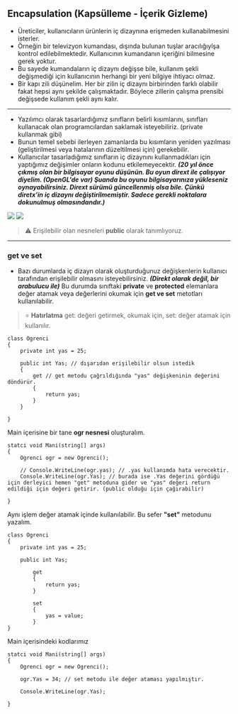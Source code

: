 ## Encapsulation (Kapsülleme - İçerik Gizleme)
- Üreticiler, kullanıcıların ürünlerin iç dizaynına erişmeden kullanabilmesini isterler.
- Örneğin bir televizyon kumandası, dışında bulunan tuşlar aracılığıylşa kontrol edilebilmektedir. Kullanıcının kumandanın içeriğini bilmesine gerek yoktur.
- Bu sayede kumandaların iç dizaynı değişse bile, kullanım şekli değişmediği için kullanıcının herhangi bir yeni bilgiye ihtiyacı olmaz.
- Bir kapı zili düşünelim. Her bir zilin iç dizaynı birbirinden farklı olabilir fakat hepsi aynı şekilde çalışmaktadır. Böylece zillerin çalışma prensibi değişsede kullanım şekli aynı kalır.

---
- Yazılımcı olarak tasarlardığımız sınıfların belirli kısımlarını, sınıfları kullanacak olan programcılardan saklamak isteyebiliriz. (private kullanmak gibi)
- Bunun temel sebebi ilerleyen zamanlarda bu kısımların yeniden yazılması (geliştirilmesi veya hatalarının düzeltilmesi için) gerekebilir.
- Kullanıcılar tasarladığımız sınıfların iç dizaynını kullanmadıkları için yaptığımız değişimler onların kodunu etkilemeyecektir. ***(20 yıl önce çıkmış olan bir bilgisayar oyunu düşünün. Bu oyun dirext ile çalışıyor diyelim. (OpenGL'de var) Şuanda bu oyunu bilgisayarınıza yükleseniz oynayabilirsiniz. Dirext sürümü güncellenmiş olsa bile. Çünkü diretx'in iç dizaynı değiştirilmemiştir. Sadece gerekli noktalara dokunulmuş olmasındandır.)***

![](https://i.imgur.com/UnK8Wy4.png)
![](https://i.imgur.com/h9P8l3w.png)
> :warning: Erişilebilir olan nesneleri **public** olarak tanımlıyoruz.

---
### get ve set
- Bazı durumlarda iç dizayn olarak oluşturduğunuz değişkenlerin kullanıcı tarafından erişilebilir olmasını isteyebilirsiniz. ***(Direkt olarak değil, bir arabulucu ile)*** Bu durumda sınıftaki **private** ve **protected** elemanlara değer atamak veya değerlerini okumak için **get ve set** metotları kullanılabilir.


> :star: **Hatırlatma**
get: değeri getirmek, okumak için,
set: değer atamak için kullanılır.

```
class Ogrenci
{
    private int yas = 25;

    public int Yas; // dışarıdan erişilebilir olsun istedik
    {
        get // get metodu çağrıldığında "yas" değişkeninin değerini döndürür.
        {
            return yas;
        }
    }

}
```

Main içerisine bir tane **ogr nesnesi** oluşturalım.
```
statci void Mani(string[] args)
{
    Ogrenci ogr = new Ogrenci();

    // Console.WriteLine(ogr.yas); // .yas kullanımda hata verecektir.
    Console.WriteLine(ogr.Yas); // burada ise .Yas değerini gördüğü için derleyici hemen "get" metoduna gider ve "yas" değeri return edildiği için değeri getirir. (public olduğu için çağırabilir)

}
```
Aynı işlem değer atamak içinde kullanılabilir. Bu sefer **"set"** metodunu yazalım.

```
class Ogrenci
{
    private int yas = 25;

    public int Yas; 

        get  
        {
            return yas;
        }

        set
        {
            yas = value;
        }
}
```

Main içerisindeki kodlarımız
```
statci void Mani(string[] args)
{
    Ogrenci ogr = new Ogrenci();

    ogr.Yas = 34; // set metodu ile değer ataması yapılmıştır.
    
    Console.WriteLine(ogr.Yas);

}
```